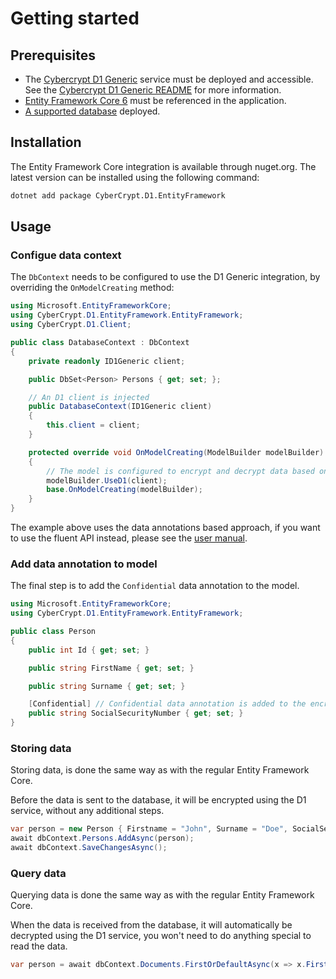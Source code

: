 # Getting started

## Prerequisites

- The [Cybercrypt D1 Generic](https://github.com/cybercryptio/d1-service-generic/) service must be deployed and accessible. See the [Cybercrypt D1 Generic README](https://github.com/cybercryptio/d1-service-generic/blob/master/README.md) for more information.
- [Entity Framework Core 6](https://docs.microsoft.com/en-us/ef/core/) must be referenced in the application.
- [A supported database](../README.md#supported-databases) deployed.

## Installation

The Entity Framework Core integration is available through nuget.org. The latest version can be installed using the following command:

```bash
dotnet add package CyberCrypt.D1.EntityFramework
```

## Usage

### Configue data context

The `DbContext` needs to be configured to use the D1 Generic integration, by overriding the `OnModelCreating` method:

```csharp
using Microsoft.EntityFrameworkCore;
using CyberCrypt.D1.EntityFramework.EntityFramework;
using CyberCrypt.D1.Client;

public class DatabaseContext : DbContext
{
    private readonly ID1Generic client;

    public DbSet<Person> Persons { get; set; };

    // An D1 client is injected
    public DatabaseContext(ID1Generic client)
    {
        this.client = client;
    }

    protected override void OnModelCreating(ModelBuilder modelBuilder)
    {
        // The model is configured to encrypt and decrypt data based on data annotations
        modelBuilder.UseD1(client);
        base.OnModelCreating(modelBuilder);
    }
}
```

The example above uses the data annotations based approach, if you want to use the fluent API instead, please see the [user manual](user_manual.md).

### Add data annotation to model

The final step is to add the `Confidential` data annotation to the model.

```csharp
using Microsoft.EntityFrameworkCore;
using CyberCrypt.D1.EntityFramework.EntityFramework;

public class Person
{
    public int Id { get; set; }

    public string FirstName { get; set; }

    public string Surname { get; set; }

    [Confidential] // Confidential data annotation is added to the encrypted property
    public string SocialSecurityNumber { get; set; }
}
```

### Storing data

Storing data, is done the same way as with the regular Entity Framework Core.

Before the data is sent to the database, it will be encrypted using the D1 service, without any additional steps.

```csharp
var person = new Person { Firstname = "John", Surname = "Doe", SocialSecurityNumber = "123456789" };
await dbContext.Persons.AddAsync(person);
await dbContext.SaveChangesAsync();
```

### Query data

Querying data is done the same way as with the regular Entity Framework Core.

When the data is received from the database, it will automatically be decrypted using the D1 service, you won't need to do anything special to read the data.

```csharp
var person = await dbContext.Documents.FirstOrDefaultAsync(x => x.Firstname == "John");
```
